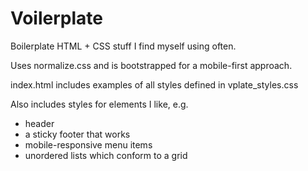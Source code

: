 # Voilerplate
Boilerplate HTML + CSS stuff I find myself using often.

Uses normalize.css and is bootstrapped for a mobile-first approach.

index.html includes examples of all styles defined in vplate_styles.css

Also includes styles for elements I like, e.g.
- header
- a sticky footer that works
- mobile-responsive menu items
- unordered lists which conform to a grid
